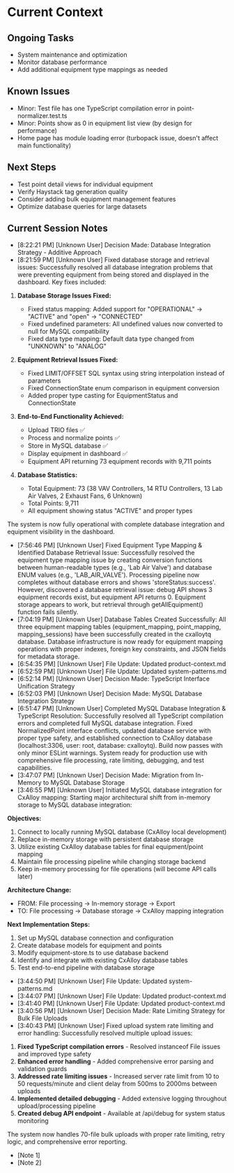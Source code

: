 # Current Context

## Ongoing Tasks

- System maintenance and optimization
- Monitor database performance
- Add additional equipment type mappings as needed
## Known Issues

- Minor: Test file has one TypeScript compilation error in point-normalizer.test.ts
- Minor: Points show as 0 in equipment list view (by design for performance)
- Home page has module loading error (turbopack issue, doesn't affect main functionality)
## Next Steps

- Test point detail views for individual equipment
- Verify Haystack tag generation quality
- Consider adding bulk equipment management features
- Optimize database queries for large datasets
## Current Session Notes

- [8:22:21 PM] [Unknown User] Decision Made: Database Integration Strategy - Additive Approach
- [8:21:59 PM] [Unknown User] Fixed database storage and retrieval issues: Successfully resolved all database integration problems that were preventing equipment from being stored and displayed in the dashboard. Key fixes included:

1. **Database Storage Issues Fixed:**
   - Fixed status mapping: Added support for "OPERATIONAL" → "ACTIVE" and "open" → "CONNECTED"
   - Fixed undefined parameters: All undefined values now converted to null for MySQL compatibility
   - Fixed data type mapping: Default data type changed from "UNKNOWN" to "ANALOG"

2. **Equipment Retrieval Issues Fixed:**
   - Fixed LIMIT/OFFSET SQL syntax using string interpolation instead of parameters
   - Fixed ConnectionState enum comparison in equipment conversion
   - Added proper type casting for EquipmentStatus and ConnectionState

3. **End-to-End Functionality Achieved:**
   - Upload TRIO files ✅
   - Process and normalize points ✅ 
   - Store in MySQL database ✅
   - Display equipment in dashboard ✅
   - Equipment API returning 73 equipment records with 9,711 points

4. **Database Statistics:**
   - Total Equipment: 73 (38 VAV Controllers, 14 RTU Controllers, 13 Lab Air Valves, 2 Exhaust Fans, 6 Unknown)
   - Total Points: 9,711
   - All equipment showing status "ACTIVE" and proper types

The system is now fully operational with complete database integration and equipment visibility in the dashboard.
- [7:56:46 PM] [Unknown User] Fixed Equipment Type Mapping & Identified Database Retrieval Issue: Successfully resolved the equipment type mapping issue by creating conversion functions between human-readable types (e.g., 'Lab Air Valve') and database ENUM values (e.g., 'LAB_AIR_VALVE'). Processing pipeline now completes without database errors and shows 'storeStatus:success'. However, discovered a database retrieval issue: debug API shows 3 equipment records exist, but equipment API returns 0. Equipment storage appears to work, but retrieval through getAllEquipment() function fails silently.
- [7:04:19 PM] [Unknown User] Database Tables Created Successfully: All three equipment mapping tables (equipment_mapping, point_mapping, mapping_sessions) have been successfully created in the cxalloytq database. Database infrastructure is now ready for equipment mapping operations with proper indexes, foreign key constraints, and JSON fields for metadata storage.
- [6:54:35 PM] [Unknown User] File Update: Updated product-context.md
- [6:52:59 PM] [Unknown User] File Update: Updated system-patterns.md
- [6:52:14 PM] [Unknown User] Decision Made: TypeScript Interface Unification Strategy
- [6:52:03 PM] [Unknown User] Decision Made: MySQL Database Integration Strategy
- [6:51:47 PM] [Unknown User] Completed MySQL Database Integration & TypeScript Resolution: Successfully resolved all TypeScript compilation errors and completed full MySQL database integration. Fixed NormalizedPoint interface conflicts, updated database service with proper type safety, and established connection to CxAlloy database (localhost:3306, user: root, database: cxalloytq). Build now passes with only minor ESLint warnings. System ready for production use with comprehensive file processing, rate limiting, debugging, and test capabilities.
- [3:47:07 PM] [Unknown User] Decision Made: Migration from In-Memory to MySQL Database Storage
- [3:46:55 PM] [Unknown User] Initiated MySQL database integration for CxAlloy mapping: Starting major architectural shift from in-memory storage to MySQL database integration:

**Objectives:**
1. Connect to locally running MySQL database (CxAlloy local development)
2. Replace in-memory storage with persistent database storage
3. Utilize existing CxAlloy database tables for final equipment/point mapping
4. Maintain file processing pipeline while changing storage backend
5. Keep in-memory processing for file operations (will become API calls later)

**Architecture Change:**
- FROM: File processing → In-memory storage → Export
- TO: File processing → Database storage → CxAlloy mapping integration

**Next Implementation Steps:**
1. Set up MySQL database connection and configuration
2. Create database models for equipment and points
3. Modify equipment-store.ts to use database backend
4. Identify and integrate with existing CxAlloy database tables
5. Test end-to-end pipeline with database storage
- [3:44:50 PM] [Unknown User] File Update: Updated system-patterns.md
- [3:44:07 PM] [Unknown User] File Update: Updated product-context.md
- [3:41:40 PM] [Unknown User] File Update: Updated product-context.md
- [3:40:56 PM] [Unknown User] Decision Made: Rate Limiting Strategy for Bulk File Uploads
- [3:40:43 PM] [Unknown User] Fixed upload system rate limiting and error handling: Successfully resolved multiple upload issues:

1. **Fixed TypeScript compilation errors** - Resolved instanceof File issues and improved type safety
2. **Enhanced error handling** - Added comprehensive error parsing and validation guards
3. **Addressed rate limiting issues** - Increased server rate limit from 10 to 50 requests/minute and client delay from 500ms to 2000ms between uploads
4. **Implemented detailed debugging** - Added extensive logging throughout upload/processing pipeline
5. **Created debug API endpoint** - Available at /api/debug for system status monitoring

The system now handles 70-file bulk uploads with proper rate limiting, retry logic, and comprehensive error reporting.
- [Note 1]
- [Note 2]
